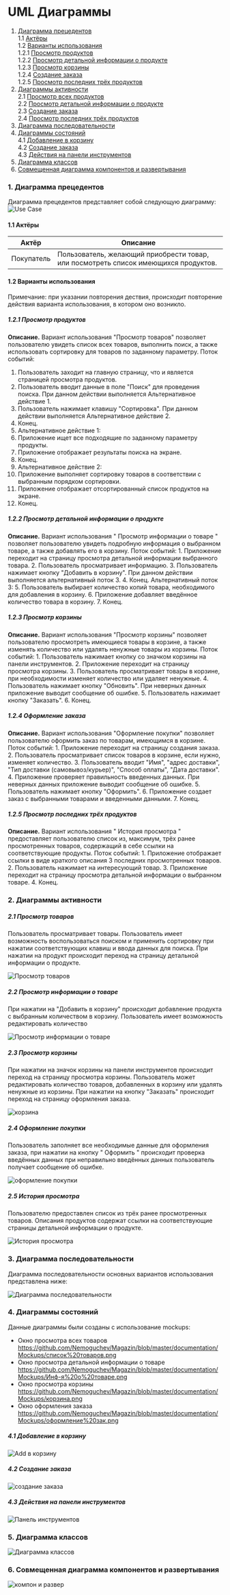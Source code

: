 # UML Диаграммы
1. [Диаграмма прецедентов](#1)<br>
1.1 [Актёры](#1.1)<br>
1.2 [Варианты использования](#1.2)<br>
1.2.1 [Просмотр продуктов](#1.2.1)<br>
1.2.2 [Просмотр детальной информации о продукте](#1.2.2)<br>
1.2.3 [Просмотр корзины](#1.2.3)<br>
1.2.4 [Создание заказа](#1.2.4)<br>
1.2.5 [Просмотр последних трёх продуктов](#1.2.5)<br>
2. [Диаграммы активности](#2)<br>
2.1 [Просмотр всех продуктов](#2.1)<br>
2.2 [Просмотр детальной информации о продукте](#2.2)<br>
2.3 [Создание заказа](#2.3)<br>
2.4 [Просмотр последних трёх продуктов](#2.4)<br>
3. [Диаграмма последовательности](#3)
4. [Диаграммы cостояний](#4)<br>
4.1 [Добавление в корзину](#4.1)<br>
4.2 [Создание заказа](#4.2)<br>
4.3 [Действия на панели инструментов](#4.3)<br>
5. [Диаграмма классов](#5)<br>
6. [Совмещенная диаграмма компонентов и развертывания](#6)<br>

### 1. Диаграмма прецедентов<a name="1"></a>
Диаграмма прецедентов представляет собой следующую диаграмму:
![Use Case](https://github.com/Nemoguchev/Magazin/blob/master/documentation/Diagrams/UserCase/UserCase.PNG)
#### 1.1 Актёры<a name="1.1"></a>
Актёр | Описание
--- | ---
Покупатель|Пользователь, желающий приобрести товар, или посмотреть список имеющихся продуктов.

#### 1.2 Варианты использования<a name="1.2"></a>
Примечание: при указании повторения дествия, происходит повторение действия варианта использования, в котором оно возникло.
##### 1.2.1 Просмотр продуктов<a name="1.2.1"></a>
**Описание.** Вариант использования "Просмотр товаров" позволяет пользователю увидеть список всех товаров, выполнить поиск, а также использовать сортировку для товаров по заданному параметру. Поток событий:
1.	Пользователь заходит на главную страницу, что и является страницей просмотра продуктов.
2.	Пользователь вводит данные в поле "Поиск" для проведения поиска. При данном действии выполняется Альтернативное действие 1.
3.	Пользователь нажимает клавишу "Сортировка". При данном действии выполняется Альтернативное действие 2.
4.	Конец. 
5.	Альтернативное действие 1:
6.	Приложение ищет все подходящие по заданному параметру продукты.
7.	Приложение отображает результаты поиска на экране.
8.	Конец. 
9.	Альтернативное действие 2:
10.	Приложение выполняет сортировку товаров в соответствии с выбранным порядком сортировки.
11.	Приложение отображает отсортированный список продуктов на экране.
12.	Конец.

##### 1.2.2 Просмотр детальной информации о продукте<a name="1.2.2"></a>
**Описание.** Вариант использования " Просмотр информации о товаре " позволяет пользователю увидеть подробную информация о выбранном товаре, а также добавлять его в корзину. 
              Поток событий:
              1.	Приложение переходит на страницу просмотра детальной информации выбранного товара.
              2.	Пользователь просматривает информацию.
              3.	Пользователь нажимает кнопку "Добавить в корзину". При данном действии выполняется альтернативный поток 3.
              4.	Конец. Альтернативный поток 3:
              5.	Пользователь выбирает количество копий товара, необходимого для добавления в корзину.
              6.	Приложение добавляет введённое количество товара в корзину.
              7.	Конец.

##### 1.2.3 Просмотр корзины<a name="1.2.3"></a> 
**Описание.** Вариант использования "Просмотр корзины" позволяет пользователю просмотреть имеющиеся товары в корзине, а также изменять количество или удалять ненужные товары из корзины. 
              Поток событий:
              1.	Пользователь нажимает кнопку со значком корзины на панели инструментов.
              2.	Приложение переходит на страницу просмотра корзины.
              3.	Пользователь просматривает товары в корзине, при необходимости изменяет количество или удаляет ненужные.
              4.	Пользователь нажимает кнопку "Обновить". При неверных данных приложение выводит сообщение об ошибке.
              5.	Пользователь нажимает кнопку "Заказать".
              6.	Конец.

##### 1.2.4 Оформление заказа<a name="1.2.4"></a> 
**Описание.** Вариант использования "Оформление покупки" позволяет пользователю оформить заказ по товарам, имеющимся в корзине. 
              Поток событий:
              1.	Приложение переходит на страницу создания заказа.
              2.	Пользователь просматривает список товаров в корзине, если нужно, изменяет количество.
              3.	Пользователь вводит "Имя", "адрес доставки", "Тип доставки (самовывоз/курьер)", "Способ оплаты", "Дата доставки".
              4.	Приложение проверяет правильность введенных данных. При неверных данных приложение выводит сообщение об ошибке.
              5.	Пользователь нажимает кнопку "Оформить".
              6.	Приложение создает заказ с выбранными товарами и введенными данными.
              7.	Конец.

##### 1.2.5 Просмотр последних трёх продуктов <a name="1.2.5"></a>
**Описание.** Вариант использования " История просмотра " предоставляет пользователю список из,  максимум, трёх ранее просмотренных товаров, содержащий в себе ссылки на соответствующие продукты. 
              Поток событий:
              1.	Приложение отображает ссылки в виде краткого описания 3 последних просмотренных товаров.
              2.	Пользователь нажимает на интересующий товар.
              3.	Приложение переходит на страницу просмотра детальной информации о выбранном товаре.
              4.	Конец.

### 2. Диаграммы активности<a name="2"></a>
##### 2.1 Просмотр товаров<a name="2.1"></a> 
Пользователь просматривает товары. Пользователь имеет возможность воспользоваться поиском и применить сортировку при нажатии соответствующих клавиш и ввода данных для поиска. При нажатии на продукт происходит переход на страницу детальной информации о продукте.

![Просмотр товаров](https://github.com/Nemoguchev/Magazin/blob/master/documentation/Diagrams/Activity/ActivityПросмотрТоваров.PNG)
##### 2.2 Просмотр информации о товаре<a name="2.2"></a>
При нажатии на "Добавить в корзину" происходит добавление продукта с выбранным количеством в корзину. Пользователь имеет возможность редактировать количество

![Просмотр информации о товаре](https://github.com/Nemoguchev/Magazin/blob/master/documentation/Diagrams/Activity/ActivityПросмотр%20информ%20о%20товаре.PNG)
##### 2.3 Просмотр корзины<a name="2.3"></a>
При нажатии на значок корзины на панели инструментов происходит переход на страницу просмотра корзины. Пользователь может редактировать количество товаров, добавленных в корзину или удалять ненужные из корзины. При нажатии на кнопку "Заказать" происходит переход на страницу оформления заказа.

![корзина](https://github.com/Nemoguchev/Magazin/blob/master/documentation/Diagrams/Activity/ActivityПросмотр%20корзины.PNG)
##### 2.4 Оформление покупки<a name="2.4"></a>
Пользователь заполняет все необходимые данные для оформления заказа, при нажатии на кнопку " Оформить " происходит проверка введённых данных при неправильно введённых данных пользователь получает сообщение об ошибке.

![оформление покупки](https://github.com/Nemoguchev/Magazin/blob/master/documentation/Diagrams/Activity/ActivityОформление%20покупки.PNG)
##### 2.5 История просмотра<a name="2.5"></a>
Пользователю предоставлен список из трёх ранее просмотренных товаров. Описания продуктов содержат ссылки на соответствующие страницы детальной информации о продукте.

![История просмотра](https://github.com/Nemoguchev/Magazin/blob/master/documentation/Diagrams/Activity/ActivityИстория%20просмотра.PNG) 
### 3. Диаграмма последовательности<a name="3"></a>
Диаграмма последовательности основных вариантов использования представлена ниже:

![Диаграмма последовательности](https://github.com/Nemoguchev/Magazin/blob/master/documentation/Diagrams/sequence/SequenceDiagram1.jpg)
### 4. Диаграммы состояний<a name="4"></a>
Данные диаграммы были созданы с использование mockups:
- Окно просмотра всех товаров
  https://github.com/Nemoguchev/Magazin/blob/master/documentation/Mockups/список%20товаров.png
- Окно просмотра детальной информации о товаре
  https://github.com/Nemoguchev/Magazin/blob/master/documentation/Mockups/Инф-я%20о%20товаре.png
- Окно просмотра корзины
  https://github.com/Nemoguchev/Magazin/blob/master/documentation/Mockups/корзина.png
- Окно оформления заказа
  https://github.com/Nemoguchev/Magazin/blob/master/documentation/Mockups/оформление%20зак.png
##### 4.1 Добавление в корзину<a name="4.1"></a> 

![Add в корзину](https://github.com/Nemoguchev/Magazin/blob/master/documentation/Diagrams/State/StateДобавлениеВКорзину.jpg)
##### 4.2 Создание заказа<a name="4.2"></a>

![создание заказа](https://github.com/Nemoguchev/Magazin/blob/master/documentation/Diagrams/State/StateСозданиеЗаказа.jpg)
##### 4.3 Действия на панели инструментов<a name="4.3"></a>

![Панель инструментов](https://github.com/Nemoguchev/Magazin/blob/master/documentation/Diagrams/State/StateПанель%20Инстр.jpg)
### 5. Диаграмма классов<a name="5"></a>

![Диаграмма классов](https://github.com/Nemoguchev/Magazin/blob/master/documentation/Diagrams/class/ClassDiagram1.jpg)
### 6. Совмещенная диаграмма компонентов и развертывания<a name="6"></a>

![компон и развер](https://github.com/Nemoguchev/Magazin/blob/master/documentation/Diagrams/Compon%2BDeploy/DeploymentDiagram1.jpg)
